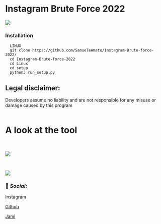 
# Instagram Brute Force 2022
![](https://i.ibb.co/MShrzLz/banner-1-63224d117aacb.png)
### Installation
      LINUX
      git clone https://github.com/SamueleAmato/Instagram-Brute-force-2022/
      cd Instagram-Brute-force-2022
      cd Linux
      cd setup
      python3 run_setup.py
      

## Legal disclaimer:

Developers assume no liability and are not responsible for any misuse or damage caused by this program



![]()


# A look at the tool

<br>


![](https://i.ibb.co/tPVVVx1/ksnip-20220705-231621.png)

<br>

![](https://camo.githubusercontent.com/27dc2735919e7b4e1142ffd2b7bed1f6884605750125a879a77c4f701dce7cc1/68747470733a2f2f692e6962622e636f2f5653516b46464c2f6b736e69702d32303232303730352d3233313730312e706e67)











### 📱 _Social:_


[Instagram](https://instagram.com/katz.py/)<br />



[Github](https://github.com/redKatz/)<br />



[Jami](https://i.ibb.co/cXRSMQR/Screenshot-2022-06-15-16-11-19.png)



### ⠀



